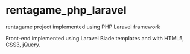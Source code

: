 # rentagame_php_laravel
rentagame project implemented using PHP Laravel framework

Front-end implemented using Laravel Blade templates and with HTML5, CSS3, jQuery.

